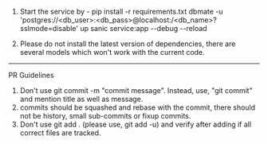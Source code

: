 1. Start the service by -
     pip install -r requirements.txt 
     dbmate -u 'postgres://<db_user>:<db_pass>@localhost:<port>/<db_name>?sslmode=disable' up
     sanic service:app --debug --reload

2. Please do not install the latest version of dependencies, there are several 
   models which won't work with the current code.


________________________________________
PR Guidelines

1. Don't use git commit -m "commit message". Instead, use, "git commit" and 
   mention title as well as message.
2. commits should be squashed and rebase with the commit, there should not 
   be history, small sub-commits or fixup commits.
3. Don't use git add . (please use, git add -u) and verify after adding if 
   all correct files are tracked.